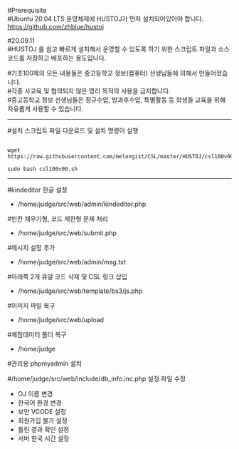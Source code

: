 #Prerequisite  
#Ubuntu 20.04 LTS 운영체제에 HUSTOJ가 먼저 설치되어있어야 합니다.   
<https://github.com/zhblue/hustoj>

#20.09.11   
#HUSTOJ 를 쉽고 빠르게 설치해서 운영할 수 있도록 하기 위한 스크립트 파일과 소스코드를 저장하고 배포하는 용도입니다.    

#기초100제의 모든 내용들은 중고등학교 정보(컴퓨터) 선생님들에 의해서 만들어졌습니다.   
#각종 사교육 및 협의되지 않은 영리 목적의 사용을 금지합니다.   
#중고등학교 정보 선생님들은 정규수업, 방과후수업, 특별활동 등 학생들 교육을 위해 자유롭게 사용할 수 있습니다.   

***
#설치 스크립트 파일 다운로드 및 설치 명령어 실행
<pre><code>
wget https://raw.githubusercontent.com/melongist/CSL/master/HUSTOJ/csl100v00.sh

sudo bash csl100v00.sh
</code></pre>

------
#kindeditor 한글 설정
- /home/judge/src/web/admin/kindeditor.php

#빈칸 채우기형, 코드 제한형 문제 처리
- /home/judge/src/web/submit.php

#메시지 설정 추가
- /home/judge/src/web/admin/msg.txt

#아래쪽 2개 큐알 코드 삭제 및 CSL 링크 삽입
- /home/judge/src/web/template/bs3/js.php

#이미지 파일 복구
- /home/judge/src/web/upload

#채점데이터 폴더 복구
- /home/judge

#관리용 phpmyadmin 설치

#/home/judge/src/web/include/db_info.inc.php 설정 파일 수정
  - OJ 이름 변경
  - 한국어 환경 변경
  - 보안 VCODE 설정
  - 회원가입 불가 설정
  - 틀린 결과 확인 설정
  - 서버 한국 시간 설정
